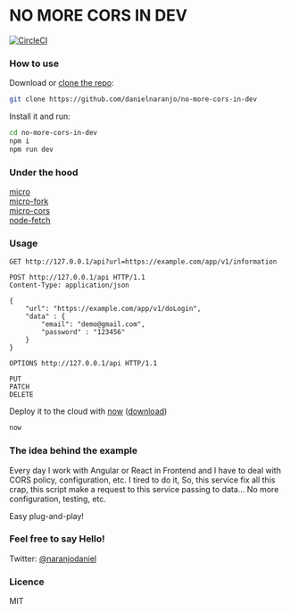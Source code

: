 
# NO MORE CORS IN DEV

[![CircleCI](https://circleci.com/gh/danielnaranjo/no-more-cors-in-dev/tree/master.svg?style=svg)](https://circleci.com/gh/danielnaranjo/no-more-cors-in-dev/tree/master)

### How to use

Download or [clone the repo](https://github.com/danielnaranjo/no-more-cors-in-dev):

```bash
git clone https://github.com/danielnaranjo/no-more-cors-in-dev
```

Install it and run:

```bash
cd no-more-cors-in-dev  
npm i 
npm run dev
```

### Under the hood

[micro](https://github.com/zeit/micro)  
[micro-fork](https://github.com/amio/micro-fork)  
[micro-cors](https://github.com/possibilities/micro-cors)  
[node-fetch](https://www.npmjs.com/package/node-fetch)  

### Usage

```
GET http://127.0.0.1/api?url=https://example.com/app/v1/information
```

```
POST http://127.0.0.1/api HTTP/1.1
Content-Type: application/json

{
    "url": "https://example.com/app/v1/doLogin",
    "data" : {
        "email": "demo@gmail.com",
        "password" : "123456"
    }
}
```

``` 
OPTIONS http://127.0.0.1/api HTTP/1.1
``` 


```
PUT
PATCH
DELETE
```


Deploy it to the cloud with [now](https://zeit.co/now) ([download](https://zeit.co/download))

```bash
now
```

### The idea behind the example

Every day I work with Angular or React in Frontend and I have to deal with CORS policy, configuration, etc. I tired to do it, So, this service fix all this crap, this script make a request to this service passing to data... No more configuration, testing, etc. 

Easy plug-and-play!

### Feel free to say Hello!
Twitter: [@naranjodaniel](https://twitter.com/naranjodaniel)

### Licence
MIT
